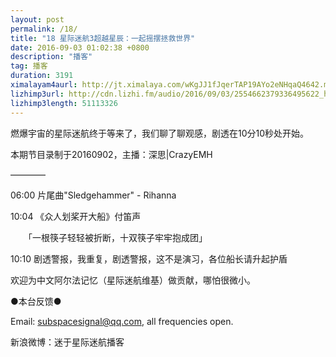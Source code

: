 ```yaml
---
layout: post
permalink: /18/
title: "18 星际迷航3超越星辰：一起摇摆拯救世界"
date: 2016-09-03 01:02:38 +0800
description: "播客"
tag: 播客 
duration: 3191
ximalayam4aurl: http://jt.ximalaya.com/wKgJJ1fJqerTAP19AYo2eNHqaQ4642.m4a?channel=rss&album_id=3135361&track_id=20855159&uid=6418191&jt=http://audio.xmcdn.com/group20/M02/D7/32/wKgJJ1fJqerTAP19AYo2eNHqaQ4642.m4a
lizhimp3url: http://cdn.lizhi.fm/audio/2016/09/03/2554662379336495622_hd.mp3
lizhimp3length: 51113326
---   
```


燃爆宇宙的星际迷航终于等来了，我们聊了聊观感，剧透在10分10秒处开始。

本期节目录制于20160902，主播：深思\|CrazyEMH

————

06:00 片尾曲&quot;Sledgehammer&quot; - Rihanna

10:04 《众人划桨开大船》付笛声

　　「一根筷子轻轻被折断，十双筷子牢牢抱成团」

10:10 剧透警报，我重复，剧透警报，这不是演习，各位船长请升起护盾

欢迎为中文阿尔法记忆（星际迷航维基）做贡献，哪怕很微小。

●本台反馈●

Email: [subspacesignal@qq.com](mailto:subspacesignal@qq.com), all frequencies open.

新浪微博：迷于星际迷航播客